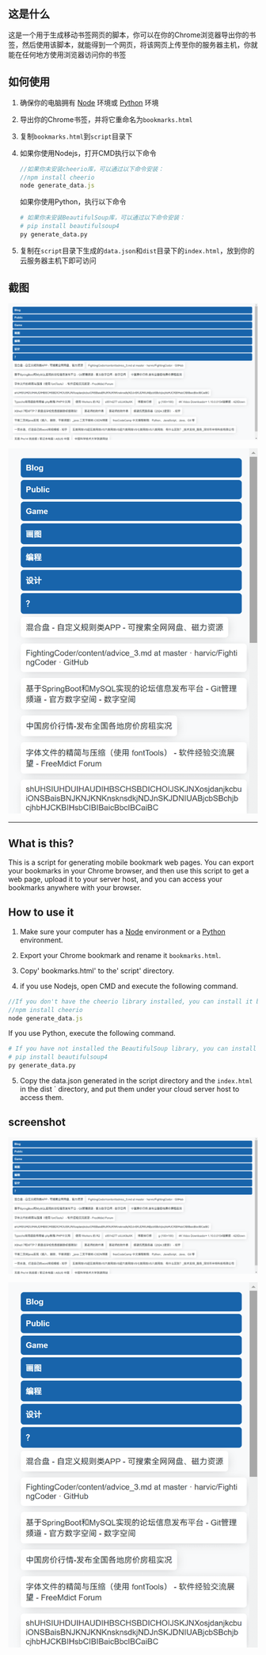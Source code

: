 ## 这是什么

这是一个用于生成移动书签网页的脚本，你可以在你的Chrome浏览器导出你的书签，然后使用该脚本，就能得到一个网页，将该网页上传至你的服务器主机，你就能在任何地方使用浏览器访问你的书签

## 如何使用

1. 确保你的电脑拥有 [Node](https://nodejs.org/) 环境或 [Python](https://python.org/) 环境

2. 导出你的Chrome书签，并将它重命名为`bookmarks.html`

3. 复制`bookmarks.html`到`script`目录下

4. 如果你使用Nodejs，打开CMD执行以下命令

   ```javascript
   //如果你未安装cheerio库，可以通过以下命令安装：
   //npm install cheerio
   node generate_data.js
   ```
   如果你使用Python，执行以下命令
   ```python
   # 如果你未安装BeautifulSoup库，可以通过以下命令安装：
   # pip install beautifulsoup4
   py generate_data.py
   ```

5. 复制在`script`目录下生成的`data.json`和`dist`目录下的`index.html`，放到你的云服务器主机下即可访问

## 截图

![1](img\2025-02-02_15-11-45.png)

![2](img\2025-02-02_15-11-55.png)

---

## What is this?

This is a script for generating mobile bookmark web pages. You can export your bookmarks in your Chrome browser, and then use this script to get a web page, upload it to your server host, and you can access your bookmarks anywhere with your browser.

## How to use it

1. Make sure your computer has a [Node](https://nodejs.org/) environment or a [Python](https://python.org/) environment.

2. Export your Chrome bookmark and rename it `bookmarks.html`.

3. Copy' bookmarks.html' to the' script' directory.

4. if you use Nodejs, open CMD and execute the following command.

```javascript
//If you don't have the cheerio library installed, you can install it by the following command:
//npm install cheerio
node generate_data.js
```
If you use Python, execute the following command.
```python
# If you have not installed the BeautifulSoup library, you can install it by the following command:
# pip install beautifulsoup4
py generate_data.py
```

5. Copy the data.json generated in the script directory and the `index.html` in the dist ` directory, and put them under your cloud server host to access them.

## screenshot

![1](img\2025-02-02_15-11-45.png)

![2](img\2025-02-02_15-11-55.png)